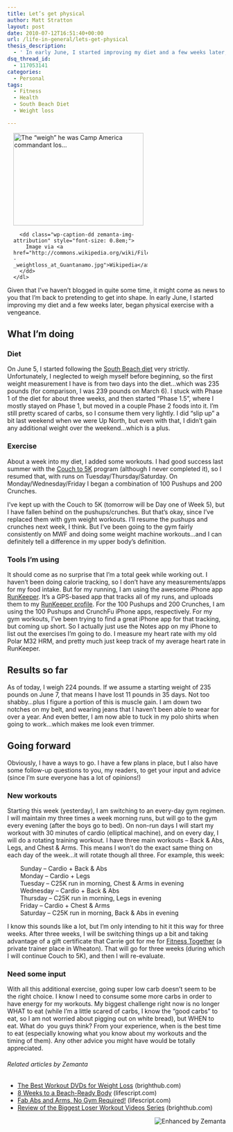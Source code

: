 ```yaml
---
title: Let’s get physical
author: Matt Stratton
layout: post
date: 2010-07-12T16:51:40+00:00
url: /life-in-general/lets-get-physical
thesis_description:
  - ' In early June, I started improving my diet and a few weeks later, began physical exercise with a vengeance. I still have a ways to go. I have a few plans in place, but I also have some follow-up questions to you, my readers, to get your input and advice.'
dsq_thread_id:
  - 117053141
categories:
  - Personal
tags:
  - Fitness
  - Health
  - South Beach Diet
  - Weight loss

---
```

<div class="zemanta-img" style="margin: 1em; display: block;">
  <div>
    <dl class="wp-caption alignright" style="width: 310px;">
      <dt class="wp-caption-dt">
        <a href="http://commons.wikipedia.org/wiki/File:The_%27weigh%27_he_was_--_weightloss_at_Guantanamo.jpg"><img title="The “weigh” he was Camp America commandant los..." src="http://upload.wikimedia.org/wikipedia/commons/thumb/e/e8/The_%27weigh%27_he_was_--_weightloss_at_Guantanamo.jpg/300px-The_%27weigh%27_he_was_--_weightloss_at_Guantanamo.jpg" alt="The “weigh” he was Camp America commandant los..." width="300" height="213" /></a>
      </dt>
      
      <dd class="wp-caption-dd zemanta-img-attribution" style="font-size: 0.8em;">
        Image via <a href="http://commons.wikipedia.org/wiki/File:The_%27weigh%27_he_was_--_weightloss_at_Guantanamo.jpg">Wikipedia</a>
      </dd>
    </dl>
  </div>
</div>

Given that I&#8217;ve haven&#8217;t blogged in quite some time, it might come as news to you that I&#8217;m back to pretending to get into shape. In early June, I started improving my diet and a few weeks later, began physical exercise with a vengeance.

## What I&#8217;m doing

### Diet

On June 5, I started following the <a class="zem_slink" title="South Beach Diet" rel="wikipedia" href="http://en.wikipedia.org/wiki/South_Beach_Diet">South Beach diet</a> very strictly. Unfortunately, I neglected to weigh myself before beginning, so the first weight measurement I have is from two days into the diet&#8230;which was 235 pounds (for comparison, I was 239 pounds on March 6). I stuck with Phase 1 of the diet for about three weeks, and then started &#8220;Phase 1.5&#8221;, where I mostly stayed on Phase 1, but moved in a couple Phase 2 foods into it. I&#8217;m still pretty scared of carbs, so I consume them very lightly. I did &#8220;slip up&#8221; a bit last weekend when we were Up North, but even with that, I didn&#8217;t gain any additional weight over the weekend&#8230;which is a plus.

### Exercise

About a week into my diet, I added some workouts. I had good success last summer with the <a class="zem_slink" title="Couch to 5K" rel="homepage" href="http://www.coolrunning.com/engine/2/2_3/181.shtml">Couch to 5K</a> program (although I never completed it), so I resumed that, with runs on Tuesday/Thursday/Saturday. On Monday/Wednesday/Friday I began a combination of 100 Pushups and 200 Crunches.

I&#8217;ve kept up with the Couch to 5K (tomorrow will be Day one of Week 5), but I have fallen behind on the pushups/crunches. But that&#8217;s okay, since I&#8217;ve replaced them with gym weight workouts. I&#8217;ll resume the pushups and crunches next week, I think. But I&#8217;ve been going to the gym fairly consistently on MWF and doing some weight machine workouts&#8230;and I can definitely tell a difference in my upper body&#8217;s definition.

### Tools I&#8217;m using

It should come as no surprise that I&#8217;m a total geek while working out. I haven&#8217;t been doing calorie tracking, so I don&#8217;t have any measurements/apps for my food intake. But for my running, I am using the awesome iPhone app <a class="zem_slink" title="RunKeeper" rel="homepage" href="http://runkeeper.com/">RunKeeper</a>. It&#8217;s a GPS-based app that tracks all of my runs, and uploads them to my <a href="http://runkeeper.com/user/mattstratton/profile" target="_blank">RunKeeper profile</a>. For the 100 Pushups and 200 Crunches, I am using the 100 Pushups and CrunchFu iPhone apps, respectively. For my gym workouts, I&#8217;ve been trying to find a great iPhone app for that tracking, but coming up short. So I actually just use the Notes app on my iPhone to list out the exercises I&#8217;m going to do. I measure my heart rate with my old Polar M32 HRM, and pretty much just keep track of my average heart rate in RunKeeper.

## Results so far

As of today, I weigh 224 pounds. If we assume a starting weight of 235 pounds on June 7, that means I have lost 11 pounds in 35 days. Not too shabby&#8230;plus I figure a portion of this is muscle gain. I am down two notches on my belt, and wearing jeans that I haven&#8217;t been able to wear for over a year. And even better, I am now able to tuck in my polo shirts when going to work&#8230;which makes me look even trimmer.

## Going forward

Obviously, I have a ways to go. I have a few plans in place, but I also have some follow-up questions to you, my readers, to get your input and advice (since I&#8217;m sure everyone has a lot of opinions!)

### New workouts

Starting this week (yesterday), I am switching to an every-day gym regimen. I will maintain my three times a week morning runs, but will go to the gym every evening (after the boys go to bed). On non-run days I will start my workout with 30 minutes of cardio (elliptical machine), and on every day, I will do a rotating training workout. I have three main workouts &#8211; Back & Abs, Legs, and Chest & Arms. This means I won&#8217;t do the exact same thing on each day of the week&#8230;it will rotate though all three. For example, this week:

<p style="padding-left: 30px;">
  Sunday &#8211; Cardio + Back & Abs<br /> Monday &#8211; Cardio + Legs<br /> Tuesday &#8211; C25K run in morning, Chest & Arms in evening<br /> Wednesday &#8211; Cardio + Back & Abs<br /> Thursday &#8211; C25K run in morning, Legs in evening<br /> Friday &#8211; Cardio + Chest & Arms<br /> Saturday &#8211; C25K run in morning, Back & Abs in evening
</p>

I know this sounds like a lot, but I&#8217;m only intending to hit it this way for three weeks. After three weeks, I will be switching things up a bit and taking advantage of a gift certificate that Carrie got for me for <a href="http://www.ftwheaton.com" target="_blank">Fitness Together</a> (a private trainer place in Wheaton). That will go for three weeks (during which I will continue Couch to 5K), and then I will re-evaluate.

### Need some input

With all this additional exercise, going super low carb doesn&#8217;t seem to be the right choice. I know I need to consume some more carbs in order to have energy for my workouts. My biggest challenge right now is no longer WHAT to eat (while I&#8217;m a little scared of carbs, I know the &#8220;good carbs&#8221; to eat, so I am not worried about pigging out on white bread), but WHEN to eat. What do  you guys think? From your experience, when is the best time to eat (especially knowing what you know about my workouts and the timing of them). Any other advice you might have would be totally appreciated.

<h6 class="zemanta-related-title" style="font-size: 1em;">
  Related articles by Zemanta
</h6>

<ul class="zemanta-article-ul">
  <li class="zemanta-article-ul-li">
    <a href="http://www.brighthub.com/health/fitness/articles/74148.aspx">The Best Workout DVDs for Weight Loss</a> (brighthub.com)
  </li>
  <li class="zemanta-article-ul-li">
    <a href="http://www.lifescript.com/Body/Shape/Workout-plans/8_Weeks_to_a_Beach-Ready_Body.aspx">8 Weeks to a Beach-Ready Body</a> (lifescript.com)
  </li>
  <li class="zemanta-article-ul-li">
    <a href="http://www.lifescript.com/Body/Shape/Spot-check/Fab_Abs_and_Arms_No_Gym_Required.aspx">Fab Abs and Arms, No Gym Required!</a> (lifescript.com)
  </li>
  <li class="zemanta-article-ul-li">
    <a href="http://www.brighthub.com/health/fitness/articles/75713.aspx">Review of the Biggest Loser Workout Videos Series</a> (brighthub.com)
  </li>
</ul>

<div class="zemanta-pixie" style="margin-top: 10px; height: 15px;">
  <a class="zemanta-pixie-a" title="Enhanced by Zemanta" href="http://www.zemanta.com/"><img class="zemanta-pixie-img" style="border: none; float: right;" src="http://img.zemanta.com/zemified_a.png?x-id=e1a427a6-2f15-42ad-9770-14fe3a754fbd" alt="Enhanced by Zemanta" /></a><span class="zem-script pretty-attribution"></span>
</div>